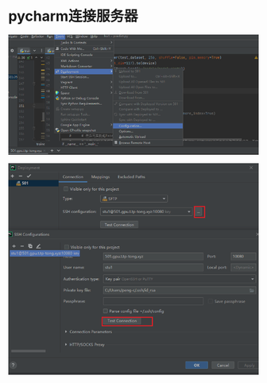 # pycharm连接服务器

![image-20220706003121587](pycharm连接服务器.assets/image-20220706003121587-16570386831121.png)



![image-20220706003154481](pycharm连接服务器.assets/image-20220706003154481-16570387158952.png)